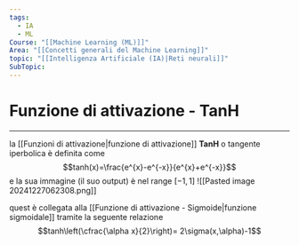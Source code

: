 ```yaml
---
tags:
  - IA
  - ML
Course: "[[Machine Learning (ML)]]"
Area: "[[Concetti generali del Machine Learning]]"
topic: "[[Intelligenza Artificiale (IA)|Reti neurali]]"
SubTopic: 
---
```


# Funzione di attivazione - TanH
---
la [[Funzioni di attivazione|funzione di attivazione]] __TanH__ o tangente iperbolica è definita come $$tanh(x)=\frac{e^{x}-e^{-x}}{e^{x}+e^{-x}}$$
e la sua immagine (il suo output) è nel range  $[-1,1]$
![[Pasted image 20241227062308.png]]

quest è collegata alla [[Funzione di attivazione - Sigmoide|funzione sigmoidale]] tramite la seguente relazione $$tanh\left(\cfrac{\alpha x}{2}\right)= 2\sigma(x,\alpha)-1$$